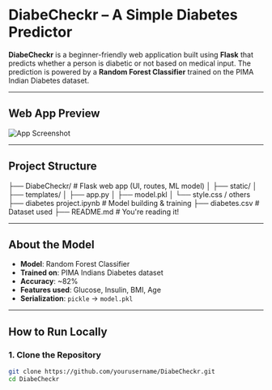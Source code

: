 # DiabeCheckr – A Simple Diabetes Predictor 

**DiabeCheckr** is a beginner-friendly web application built using **Flask** that predicts whether a person is diabetic or not based on medical input. The prediction is powered by a **Random Forest Classifier** trained on the PIMA Indian Diabetes dataset.

---

## Web App Preview

![App Screenshot](./3dc36fe7-7ca3-45df-a5a4-5f54f10dc1ee.png)

---

## Project Structure

├── DiabeCheckr/ # Flask web app (UI, routes, ML model)
│ ├── static/
│ ├── templates/
│ ├── app.py
│ ├── model.pkl
│ └── style.css / others
├── diabetes project.ipynb # Model building & training
├── diabetes.csv # Dataset used
├── README.md # You're reading it!

---

## About the Model

- **Model**: Random Forest Classifier  
- **Trained on**: PIMA Indians Diabetes dataset  
- **Accuracy**: ~82%  
- **Features used**: Glucose, Insulin, BMI, Age  
- **Serialization**: `pickle` → `model.pkl`

---

## How to Run Locally

### 1. Clone the Repository

```bash
git clone https://github.com/yourusername/DiabeCheckr.git
cd DiabeCheckr

